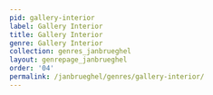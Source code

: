 ```yaml
---
pid: gallery-interior
label: Gallery Interior
title: Gallery Interior
genre: Gallery Interior
collection: genres_janbrueghel
layout: genrepage_janbrueghel
order: '04'
permalink: /janbrueghel/genres/gallery-interior/
---
```

